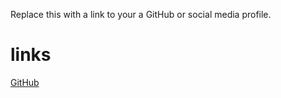Replace this with a link to your a GitHub or social media profile.

# links

[GitHub](http://github.com)

